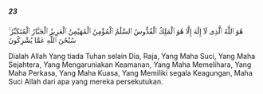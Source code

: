 ##### 23

<span class="ayah">هُوَ ٱللَّهُ ٱلَّذِى لَآ إِلَٰهَ إِلَّا هُوَ ٱلْمَلِكُ ٱلْقُدُّوسُ ٱلسَّلَٰمُ ٱلْمُؤْمِنُ ٱلْمُهَيْمِنُ ٱلْعَزِيزُ ٱلْجَبَّارُ ٱلْمُتَكَبِّرُ ۚ سُبْحَٰنَ ٱللَّهِ عَمَّا يُشْرِكُونَ</span>

<span class="ayah_translation">Dialah Allah Yang tiada Tuhan selain Dia, Raja, Yang Maha Suci, Yang Maha Sejahtera, Yang Mengaruniakan Keamanan, Yang Maha Memelihara, Yang Maha Perkasa, Yang Maha Kuasa, Yang Memiliki segala Keagungan, Maha Suci Allah dari apa yang mereka persekutukan.</span>
